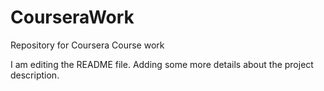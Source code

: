# CourseraWork
Repository for Coursera Course work

I am editing the README file. Adding some more details about the project description.
